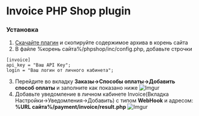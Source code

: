 <h1>Invoice PHP Shop plugin</h1>

<h3>Установка</h3>

1. [Скачайте плагин](https://github.com/Invoice-LLC/Invoice.Module.WooCommerce/archive/master.zip) и скопируйте содержимое архива в корень сайта
2. В файле %корень сайта%/phpshop/inc/config.php,  добавьте строчки
```
[invoice]
api_key = "Ваш API Key";
login = "Ваш логин от личного кабинета";
```
3. Перейдите во вкладку **Заказы->Способы оплаты->Добавить способ оплаты** и заполните как показано ниже
![Imgur](https://imgur.com/Nuam3R6.png)
4. Добавьте уведомление в личном кабинете Invoice(Вкладка Настройки->Уведомления->Добавить)
   с типом **WebHook** и адресом: **%URL сайта%/payment/invoice/result.php**
   ![Imgur](https://imgur.com/LZEozhf.png)
